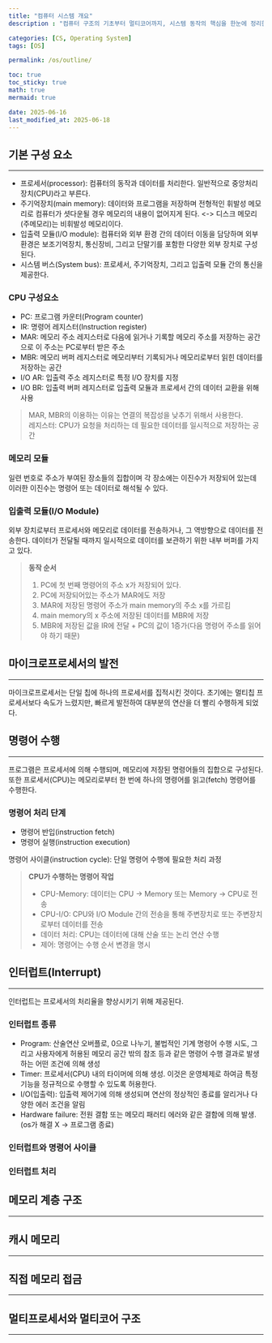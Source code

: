 ```yaml
---
title: "컴퓨터 시스템 개요"
description : "컴퓨터 구조의 기초부터 멀티코어까지, 시스템 동작의 핵심을 한눈에 정리한 포스트"

categories: [CS, Operating System]
tags: [OS]

permalink: /os/outline/

toc: true
toc_sticky: true
math: true
mermaid: true

date: 2025-06-16
last_modified_at: 2025-06-18
---
```


## 기본 구성 요소
--------

- 프로세서(processor): 컴퓨터의 동작과 데이터를 처리한다. 일반적으로 중앙처리장치(CPU)라고 부른다.
- 주기억장치(main memory): 데이터와 프로그램을 저장하며 전형적인 휘발성 메모리로 컴퓨터가 셧다운될 경우 메모리의 내용이 없어지게 된다. <-> 디스크 메모리(주메모리)는 비휘발성 메모리이다.
- 입출력 모듈(I/O module): 컴퓨터와 외부 환경 간의 데이터 이동을 담당하며 외부 환경은 보조기억장치, 통신장비, 그리고 단말기를 포함한 다양한 외부 장치로 구성된다.
- 시스템 버스(System bus): 프로세서, 주기억장치, 그리고 입출력 모듈 간의 통신을 제공한다.

### CPU 구성요소

- PC: 프로그램 카운터(Program counter)
- IR: 명령어 레지스터(Instruction register)
- MAR: 메모리 주소 레지스터로 다음에 읽거나 기록할 메모리 주소를 저장하는 공간으로 이 주소는 PC로부터 받은 주소
- MBR: 메모리 버퍼 레지스터로 메모리부터 기록되거나 메모리로부터 읽힌 데이터를 저장하는 공간
- I/O AR: 입출력 주소 레지스터로 특정 I/O 장치를 지정
- I/O BR: 입출력 버퍼 레지스터로 입출력 모듈과 프로세서 간의 데이터 교환을 위해 사용

> MAR, MBR의 이용하는 이유는 연결의 복잡성을 낮추기 위해서 사용한다.<br>
> 레지스터: CPU가 요청을 처리하는 데 필요한 데이터를 일시적으로 저장하는 공간

### 메모리 모듈

일련 번호로 주소가 부여된 장소들의 집합이며 각 장소에는 이진수가 저장되어 있는데 이러한 이진수는 명령어 또는 데이터로 해석될 수 있다.

### 입출력 모듈(I/O Module)

외부 장치로부터 프로세서와 메모리로 데이터를 전송하거나, 그 역방향으로 데이터를 전송한다. 데이터가 전달될 때까지 일시적으로 데이터를 보관하기 위한 내부 버퍼를 가지고 있다.

> **동작 순서**
> 1. PC에 첫 번째 명령어의 주소 x가 저장되어 있다.
> 2. PC에 저장되어있는 주소가 MAR에도 저장
> 3. MAR에 저장된 명령어 주소가 main memory의 주소 x를 가르킴
> 4. main memory의 x 주소에 저장된 데이터를 MBR에 저장
> 5. MBR에 저장된 값을 IR에 전달 + PC의 값이 1증가(다음 명령어 주소를 읽어야 하기 때문)

## 마이크로프로세서의 발전
---------

마이크로프로세서는 단일 칩에 하나의 프로세서를 집적시킨 것이다. 초기에는 멀티칩 프로세서보다 속도가 느렸지만, 빠르게 발전하여 대부분의 연산을 더 빨리 수행하게 되었다.

## 명령어 수행
---------

프로그램은 프로세서에 의해 수행되며, 메모리에 저장된 명령어들의 집합으로 구성된다. 또한 프로세서(CPU)는 메모리로부터 한 번에 하나의 명령어를 읽고(fetch) 명령어를 수행한다.

### 명령어 처리 단계

- 명령어 반입(instruction fetch)
- 명령어 실행(instruction execution)

명령어 사이클(instruction cycle): 단일 명령어 수행에 필요한 처리 과정

> **CPU가 수행하는 명령어 작업**
> - CPU-Memory: 데이터는 CPU &rarr; Memory 또는 Memory &rarr; CPU로 전송
> - CPU-I/O: CPU와 I/O Module 간의 전송을 통해 주변장치로 또는 주변장치로부터 데이터를 전송
> - 데이터 처리: CPU는 데이터에 대해 산술 또는 논리 연산 수행
> - 제어: 명령어는 수행 순서 변경을 명시


## 인터럽트(Interrupt)
----------

인터럽트는 프로세서의 처리율을 향상시키기 위해 제공된다.

### 인터럽트 종류

- Program: 산술연산 오버플로, 0으로 나누기, 불법적인 기계 명령어 수행 시도, 그리고 사용자에게 허용된 메모리 공간 밖의 참조 등과 같은 명령어 수행 결과로 발생하는 어떤 조건에 의해 생성
- Timer: 프로세서(CPU) 내의 타이머에 의해 생성. 이것은 운영체제로 하여금 특정 기능을 정규적으로 수행할 수 있도록 허용한다.
- I/O(입출력): 입출력 제어기에 의해 생성되며 연산의 정상적인 종료를 알리거나 다양한 에러 조건을 알림
- Hardware failure: 전원 결함 또는 메모리 패러티 에러와 같은 결함에 의해 발생.(os가 해결 X → 프로그램 종료)

### 인터럽트와 명령어 사이클


### 인터럽트 처리


## 메모리 계층 구조
--------

## 캐시 메모리
-----------


## 직접 메모리 접금
----------

## 멀티프로세서와 멀티코어 구조
-----------

